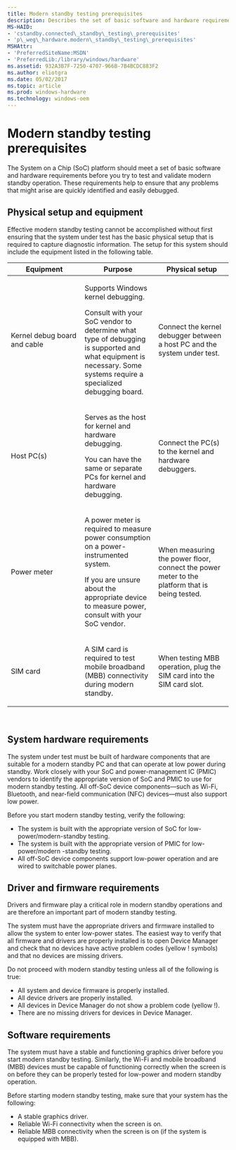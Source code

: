 ```yaml
---
title: Modern standby testing prerequisites
description: Describes the set of basic software and hardware requirements before testing and validating a modern standby operation.
MS-HAID:
- 'cstandby.connected\_standby\_testing\_prerequisites'
- 'p\_weg\_hardware.modern\_standby\_testing\_prerequisites'
MSHAttr:
- 'PreferredSiteName:MSDN'
- 'PreferredLib:/library/windows/hardware'
ms.assetid: 932A3B7F-7250-4707-966B-7B4BCDC883F2
ms.author: eliotgra
ms.date: 05/02/2017
ms.topic: article
ms.prod: windows-hardware
ms.technology: windows-oem
---
```


# Modern standby testing prerequisites


The System on a Chip (SoC) platform should meet a set of basic software and hardware requirements before you try to test and validate modern standby operation. These requirements help to ensure that any problems that might arise are quickly identified and easily debugged.

## Physical setup and equipment


Effective modern standby testing cannot be accomplished without first ensuring that the system under test has the basic physical setup that is required to capture diagnostic information. The setup for this system should include the equipment listed in the following table.

<table>
<colgroup>
<col width="33%" />
<col width="33%" />
<col width="33%" />
</colgroup>
<thead>
<tr class="header">
<th>Equipment</th>
<th>Purpose</th>
<th>Physical setup</th>
</tr>
</thead>
<tbody>
<tr class="odd">
<td><p>Kernel debug board and cable</p></td>
<td><p>Supports Windows kernel debugging.</p>
<p>Consult with your SoC vendor to determine what type of debugging is supported and what equipment is necessary. Some systems require a specialized debugging board.</p></td>
<td><p>Connect the kernel debugger between a host PC and the system under test.</p></td>
</tr>
<tr class="even">
<td><p>Host PC(s)</p></td>
<td><p>Serves as the host for kernel and hardware debugging.</p>
<p>You can have the same or separate PCs for kernel and hardware debugging.</p></td>
<td><p>Connect the PC(s) to the kernel and hardware debuggers.</p></td>
</tr>
<tr class="odd">
<td><p>Power meter</p></td>
<td><p>A power meter is required to measure power consumption on a power-instrumented system.</p>
<p>If you are unsure about the appropriate device to measure power, consult with your SoC vendor.</p></td>
<td><p>When measuring the power floor, connect the power meter to the platform that is being tested.</p></td>
</tr>
<tr class="even">
<td><p>SIM card</p></td>
<td><p>A SIM card is required to test mobile broadband (MBB) connectivity during modern standby.</p></td>
<td><p>When testing MBB operation, plug the SIM card into the SIM card slot.</p></td>
</tr>
</tbody>
</table>

 

## System hardware requirements


The system under test must be built of hardware components that are suitable for a modern standby PC and that can operate at low power during standby. Work closely with your SoC and power-management IC (PMIC) vendors to identify the appropriate version of SoC and PMIC to use for modern standby testing. All off-SoC device components—such as Wi-Fi, Bluetooth, and near-field communication (NFC) devices—must also support low power.

Before you start modern standby testing, verify the following:

-   The system is built with the appropriate version of SoC for low-power/modern-standby testing.
-   The system is built with the appropriate version of PMIC for low-power/modern -standby testing.
-   All off-SoC device components support low-power operation and are wired to switchable power planes.

## Driver and firmware requirements


Drivers and firmware play a critical role in modern standby operations and are therefore an important part of modern standby testing.

The system must have the appropriate drivers and firmware installed to allow the system to enter low-power states. The easiest way to verify that all firmware and drivers are properly installed is to open Device Manager and check that no devices have active problem codes (yellow ! symbols) and that no devices are missing drivers.

Do not proceed with modern standby testing unless all of the following is true:

-   All system and device firmware is properly installed.
-   All device drivers are properly installed.
-   All devices in Device Manager do not show a problem code (yellow !).
-   There are no missing drivers for devices in Device Manager.

## Software requirements


The system must have a stable and functioning graphics driver before you start modern standby testing. Similarly, the Wi-Fi and mobile broadband (MBB) devices must be capable of functioning correctly when the screen is on before they can be properly tested for low-power and modern standby operation.

Before starting modern standby testing, make sure that your system has the following:

-   A stable graphics driver.
-   Reliable Wi-Fi connectivity when the screen is on.
-   Reliable MBB connectivity when the screen is on (if the system is equipped with MBB).

 

 






